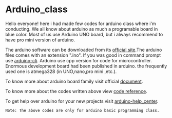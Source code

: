# Arduino_class
 Hello everyone! here i had made few codes for arduino class where i'm conducting. We all know about arduino as much a programable board in blue color. Most of us use Arduino UNO board, but i always recommend to have pro mini version of arduino. 
 
 The arduino software can be downloaded from its [official site](https://www.arduino.cc/).The arduino files comes with an extension ".ino". If you was good in command prompt use [arduino-cli](https://arduino.github.io/arduino-cli/0.19/). Arduino use cpp version for code for microcontroller. Enormous  development board had been published in arduino. the frequently used one is atmega328 (in UNO,nano,pro mini ,etc.).

To know more about arduino board family visit official [document](https://docs.arduino.cc/).

To know more about the codes written above view [code reference](https://www.arduino.cc/reference/en/).

To get help over arduino for your new projects visit [arduino-help_center](https://support.arduino.cc/hc/en-us).

    Note: The above codes are only for arduino basic programming class.